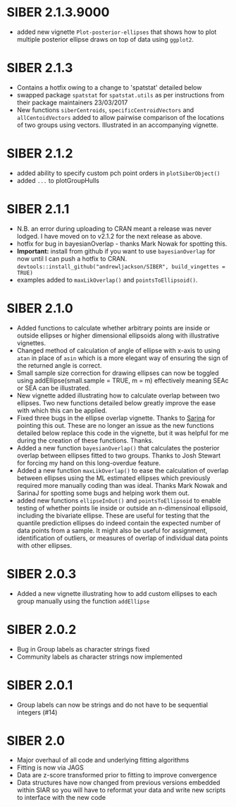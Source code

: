 # SIBER 2.1.3.9000
+ added new vignette `Plot-posterior-ellipses` that shows how to plot multiple posterior ellipse draws on top of data using `ggplot2`.


# SIBER 2.1.3
+ Contains a hotfix owing to a change to 'spatstat' detailed below
+ swapped package `spatstat` for `spatstat.utils` as per instructions from their package maintainers 23/03/2017
+ New functions `siberCentroids`, `specificCentroidVectors` and `allCentoidVectors` added to allow pairwise comparison of the locations of two groups using vectors. Illustrated in an accompanying vignette.

# SIBER 2.1.2
+ added ability to specify custom pch point orders in `plotSiberObject()`
+ added `...` to plotGroupHulls

# SIBER 2.1.1
+ N.B. an error during uploading to CRAN meant a release was never lodged. I have moved on to v2.1.2 for the next release as above.
+ hotfix for bug in bayesianOverlap - thanks Mark Nowak for spotting this.
+ **Important:** install from github if you want to use `bayesianOverlap` for now until I can push a hotfix to CRAN. `devtools::install_github("andrewljackson/SIBER", build_vingettes = TRUE)`
+ examples added to `maxLikOverlap()` and `pointsToEllipsoid()`.


# SIBER 2.1.0
+ Added functions to calculate whether arbitrary points are inside or outside ellipses or higher dimensional ellipsoids along with illustrative vignettes.
+ Changed method of calculation of angle of ellipse with x-axis to using `atan` in place of `asin` which is a more elegant way of ensuring the sign of the returned angle is correct.
+ Small sample size correction for drawing ellipses can now be toggled using addEllipse(small.sample = TRUE, m = m) effectively meaning SEAc or SEA can be illustrated.
+ New vignette added illustrating how to calculate overlap between two ellipses. Two new functions detailed below greatly improve the ease with which this can be applied.
+ Fixed three bugs in the ellipse overlap vignette. Thanks to [Sarina](https://github.com/AndrewLJackson/SIBER/issues/13) for pointing this out. These are no longer an issue as the new functions detailed below replace this code in the vignette, but it was helpful for me during the creation of these functions. Thanks.
+ Added a new function `bayesianOverlap()` that calculates the posterior overlap between ellipses fitted to two groups. Thanks to Josh Stewart for forcing my hand on this long-overdue feature. 
+ Added a new function `maxLikOverlap()` to ease the calculation of overlap between ellipses using the ML estimated ellipses which previously required more manually coding than was ideal. Thanks Mark Nowak and SarinaJ for spotting some bugs and helping work them out.
+ added new functions `ellipseInOut()` and `pointsToEllipsoid` to enable testing of whether points lie inside or outside an n-dimensinoal ellipsoid, including the bivariate ellipse. These are useful for testing that the quantile prediction ellipses do indeed contain the expected number of data points from a sample. It might also be useful for assignment, identification of outliers, or measures of overlap of individual data points with other ellipses.

# SIBER 2.0.3
+ Added a new vignette illustrating how to add custom ellipses to each group manually using the function `addEllipse`

# SIBER 2.0.2
+ Bug in Group labels as character strings fixed
+ Community labels as character strings now implemented

# SIBER 2.0.1
+ Group labels can now be strings and do not have to be sequential integers (#14)

# SIBER 2.0
+ Major overhaul of all code and underlying fitting algorithms
+ Fitting is now via JAGS
+ Data are z-score transformed prior to fitting to improve convergence
+ Data structures have now changed from previous versions embedded within SIAR 
so you will have to reformat your data and write new scripts to interface with 
the new code